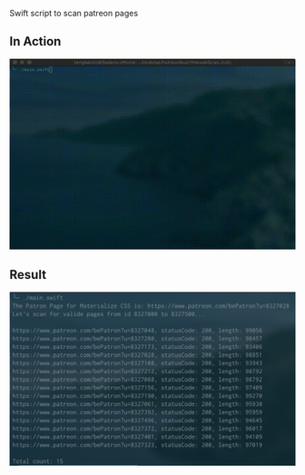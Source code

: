 Swift script to scan patreon pages

## In Action
![animatic](https://github.com/zenglekidd/PatreonScan/blob/master/animatic.gif)

## Result

<img src="https://github.com/zenglekidd/PatreonScan/blob/master/Result.png"></img>
